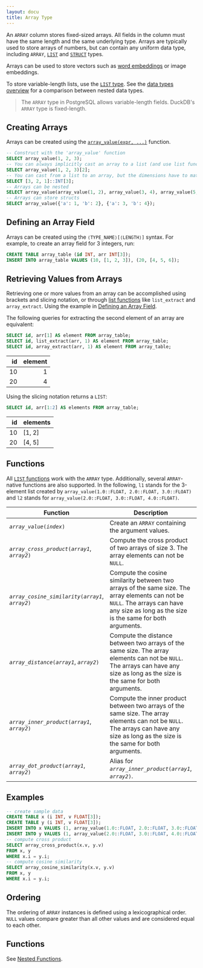 ```yaml
---
layout: docu
title: Array Type
---
```


An `ARRAY` column stores fixed-sized arrays. All fields in the column must have the same length and the same underlying type. Arrays are typically used to store arrays of numbers, but can contain any uniform data type, including `ARRAY`, [`LIST`](list) and [`STRUCT`](struct) types.

Arrays can be used to store vectors such as [word embeddings](https://en.wikipedia.org/wiki/Word_embedding) or image embeddings.

To store variable-length lists, use the [`LIST` type](list). See the [data types overview](../../sql/data_types/overview) for a comparison between nested data types.

> The `ARRAY` type in PostgreSQL allows variable-length fields. DuckDB's `ARRAY` type is fixed-length.

## Creating Arrays

Arrays can be created using the [`array_value(expr, ...)`](../functions/nested#list-functions) function.

```sql
-- Construct with the 'array_value' function
SELECT array_value(1, 2, 3);
-- You can always implicitly cast an array to a list (and use list functions, like list_extract, '[i]')
SELECT array_value(1, 2, 3)[2];
-- You can cast from a list to an array, but the dimensions have to match up!
SELECT [3, 2, 1]::INT[3];
-- Arrays can be nested
SELECT array_value(array_value(1, 2), array_value(3, 4), array_value(5, 6));
-- Arrays can store structs
SELECT array_value({'a': 1, 'b': 2}, {'a': 3, 'b': 4});
```

## Defining an Array Field

Arrays can be created using the `⟨TYPE_NAME⟩[⟨LENGTH⟩]` syntax. For example, to create an array field for 3 integers, run:

```sql
CREATE TABLE array_table (id INT, arr INT[3]);
INSERT INTO array_table VALUES (10, [1, 2, 3]), (20, [4, 5, 6]);
```

## Retrieving Values from Arrays

Retrieving one or more values from an array can be accomplished using brackets and slicing notation, or through [list functions](../functions/nested#list-functions) like `list_extract` and `array_extract`. Using the example in [Defining an Array Field](#defining-an-array-field).

The following queries for extracting the second element of an array are equivalent:

```sql
SELECT id, arr[1] AS element FROM array_table;
SELECT id, list_extract(arr, 1) AS element FROM array_table;
SELECT id, array_extract(arr, 1) AS element FROM array_table;
```

| id | element |
|---:|--------:|
| 10 | 1       |
| 20 | 4       |

Using the slicing notation returns a `LIST`:

```sql
SELECT id, arr[1:2] AS elements FROM array_table;
```

| id | elements |
|---:|----------|
| 10 | [1, 2]   |
| 20 | [4, 5]   |

## Functions

All [`LIST` functions](../functions/nested#list-functions) work with the `ARRAY` type. Additionally, several `ARRAY`-native functions are also supported.
In the following, `l1` stands for the 3-element list created by `array_value(1.0::FLOAT, 2.0::FLOAT, 3.0::FLOAT)` and `l2` stands for `array_value(2.0::FLOAT, 3.0::FLOAT, 4.0::FLOAT)`.

| Function | Description | Example | Result |
|----|-----|-------|---|
| *`array_value`*`(`*`index`*`)`                          | Create an `ARRAY` containing the argument values.                                                                                                                                         | `array_value(1.0::FLOAT, 2.0::FLOAT, 3.0::FLOAT)` | `[1.0, 2.0, 3.0]`   |
| *`array_cross_product`*`(`*`array1`*, *`array2`*`)`     | Compute the cross product of two arrays of size 3. The array elements can not be `NULL`.                                                                                                  | `array_cross_product(l1, l2)`                     | `[-1.0, 2.0, -1.0]` |
| *`array_cosine_similarity`*`(`*`array1`*, *`array2`*`)` | Compute the cosine similarity between two arrays of the same size. The array elements can not be `NULL`. The arrays can have any size as long as the size is the same for both arguments. | `array_cosine_similarity(l1, l2)`                 | `0.9925833`         |
| *`array_distance`*`(`*`array1`*, *`array2`*`)`          | Compute the distance between two arrays of the same size. The array elements can not be `NULL`. The arrays can have any size as long as the size is the same for both arguments.          | `array_distance(l1, l2)`                          | `1.7320508`         |
| *`array_inner_product`*`(`*`array1`*, *`array2`*`)`     | Compute the inner product between two arrays of the same size. The array elements can not be `NULL`. The arrays can have any size as long as the size is the same for both arguments.     | `array_inner_product(l1, l2)`                     | `20.0`              |
| *`array_dot_product`*`(`*`array1`*, *`array2`*`)`       | Alias for *`array_inner_product`*`(`*`array1`*, *`array2`*`)`.                                                                                                                            | `array_dot_product(l1, l2)`                       | `20.0`              |

## Examples

```sql
-- create sample data
CREATE TABLE x (i INT, v FLOAT[3]);
CREATE TABLE y (i INT, v FLOAT[3]);
INSERT INTO x VALUES (1, array_value(1.0::FLOAT, 2.0::FLOAT, 3.0::FLOAT));
INSERT INTO y VALUES (1, array_value(2.0::FLOAT, 3.0::FLOAT, 4.0::FLOAT));
-- compute cross product
SELECT array_cross_product(x.v, y.v)
FROM x, y
WHERE x.i = y.i;
-- compute cosine similarity
SELECT array_cosine_similarity(x.v, y.v)
FROM x, y
WHERE x.i = y.i;
```

## Ordering

The ordering of `ARRAY` instances is defined using a lexicographical order. `NULL` values compare greater than all other values and are considered equal to each other.

## Functions

See [Nested Functions](../../sql/functions/nested).

